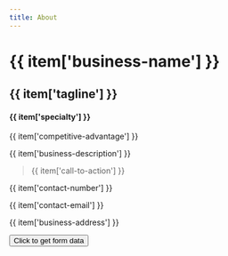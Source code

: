 ```yaml
---
title: About
---
```

<div v-for="item of myJson">
  <h1>{{ item['business-name'] }}</h1>
  <h2>{{ item['tagline'] }}</h2>
  <h4>{{ item['specialty'] }}</h4>

  <span>{{ item['competitive-advantage'] }}</span>

  <p>{{ item['business-description'] }}</p>

  > {{ item['call-to-action'] }}

  <p>{{ item['contact-number'] }}</p>

  <p>{{ item['contact-email'] }}</p>

  <p>{{ item['business-address'] }}</p>
</div>

<button v-on:click=downloadForm()>Click to get form data</button>

<script>
  import json from './data.json'

  export default {
    data () {
      return {
        myJson: json,
      };
    },
    methods: {
      downloadForm () {
        console.log('downloading Form ...');
      }
    }
  }
</script>
